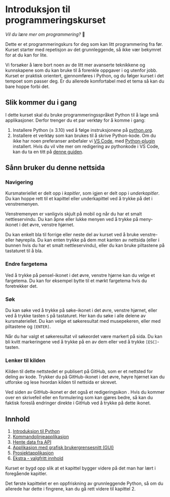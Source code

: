 # Introduksjon til programmeringskurset

_Vil du lære mer om programmering?_ 🎉

Dette er et programmeringskurs for deg som kan litt programmering fra før.
Kurset starter med repetisjon av det grunnleggende, så ikke vær bekymret for at du kan for lite.

Vi forsøker å lære bort noen av de litt mer avanserte teknikkene og kunnskapene som du kan bruke til å forenkle oppgaver i og utenfor jobb.
Kurset er praktisk orientert, gjennomføres i Python, og du følger kurset i det tempoet som passer deg.
Er du allerede komfortabel med et tema så kan du bare hoppe forbi det.


## Slik kommer du i gang

I dette kurset skal du bruke programmeringsspråket Python til å lage små applikasjoner. Derfor trenger du et par verktøy for å komme i gang:

1. Installere Python (&ge; 3.10) ved å følge instruksjonene på [python.org][python-nedlasting].
2. Installere et verktøy som kan brukes til å skrive Python-kode.
   Om du ikke har noen preferanser anbefaler vi [VS Code][vs-code],
   med [Python-plugin][vs-code-python-plugin] installert.
   Hvis du vil vite mer om redigering av pythonkode i VS Code, kan du ta en titt på [denne guiden][vs-code-python-docs].

[python-nedlasting]: https://www.python.org/downloads/
[vs-code]: https://code.visualstudio.com/
[vs-code-python-plugin]: https://marketplace.visualstudio.com/items?itemName=ms-python.python
[vs-code-python-docs]: https://code.visualstudio.com/docs/languages/python


## Sånn bruker du denne nettsida

### Navigering

Kursmateriellet er delt opp i _kapitler_, som igjen er delt opp i _underkapitler_.
Du kan hoppe rett til et kapittel eller underkapittel ved å trykke på det i venstremenyen.

Venstremenyen er vanligvis skjult på mobil og når du har et smalt nettleservindu.
Du kan åpne eller lukke menyen ved å trykke på meny-ikonet <i class="fa fa-bars"></i> i det øvre, venstre hjørnet.

Du kan enkelt bla til forrige eller neste del av kurset ved å bruke venstre- eller høyrepila.
Du kan enten trykke på dem mot kanten av nettsida (eller i bunnen hvis du har et smalt nettleservindu), eller du kan bruke piltastene på tastaturet til å bla.


### Endre fargetema

Ved å trykke på pensel-ikonet <i class="fa fa-paint-brush"></i> i det øvre, venstre hjørne kan du velge et fargetema.
Du kan for eksempel bytte til et mørkt fargetema hvis du foretrekker det.


### Søk

Du kan søke ved å trykke på søke-ikonet <i class="fa fa-search"></i> i det øvre, venstre hjørnet,
eller ved å trykke tasten `S` på tastaturet.
Her kan du søke i alle delene av kursmateriellet.
Du kan velge et søkeresultat med musepekeren, eller med piltastene og `[ENTER]`.

Når du har valgt et søkeresultat vil søkeordet være markert på sida.
Du kan bli kvitt markeringene ved å trykke på en av dem eller ved å trykke `[ESC]`-tasten.


### Lenker til kilden

Kilden til dette nettstedet er publisert på GitHub, som er et nettsted for deling av kode.
Trykker du på GitHub-ikonet <i class="fa fa-github"></i> i det øvre, høyre hjørnet kan du utforske og lese hvordan kilden til nettsida er skrevet.

Ved siden av GitHub-ikonet er det også et redigeringsikon <i class="fa fa-edit"></i>.
Hvis du kommer over en skrivefeil eller en formulering som kan gjøres bedre, så kan du faktisk foreslå endringer direkte i GitHub ved å trykke på dette ikonet.


## Innhold

1. [Introduksjon til Python](kap1/)
2. [Kommandolinjeapplikasjon](kap2/)
3. [Hente data fra API](kap3/)
4. [Applikasjon med grafisk brukergrensesnitt (GUI)](kap4/)
5. [Prosjektapplikasjon](kap5/)
6. [Ekstra - valgfritt innhold](ekstra/)
 
Kurset er bygd opp slik at et kapittel bygger videre på det man har lært i foregående kapitler.

Det første kapittelet er en oppfriskning av grunnleggende Python, så om du allerede har dette i fingrene, kan du gå rett videre til kapittel 2.
